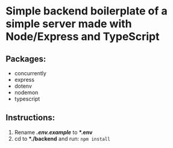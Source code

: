 # Simple backend boilerplate of a simple server made with Node/Express and TypeScript

## Packages:

- concurrently
- express
- dotenv
- nodemon
- typescript

## Instructions:

1. Rename **_.env.example_** to **\*.env**
2. cd to **\*./backend** and run: `npm install`
